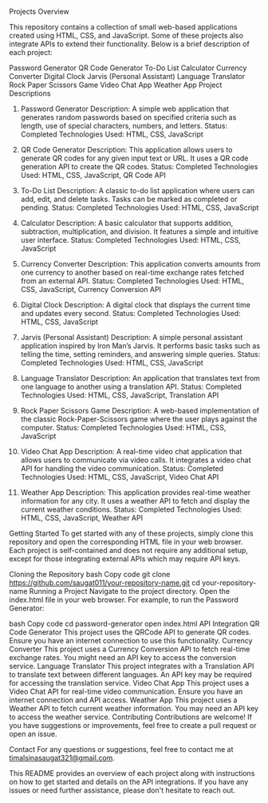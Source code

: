 Projects Overview


This repository contains a collection of small web-based applications created using HTML, CSS, and JavaScript. Some of these projects also integrate APIs to extend their functionality. Below is a brief description of each project:

Password Generator
QR Code Generator
To-Do List
Calculator
Currency Converter
Digital Clock
Jarvis (Personal Assistant)
Language Translator
Rock Paper Scissors Game
Video Chat App
Weather App
Project Descriptions
1. Password Generator
Description: A simple web application that generates random passwords based on specified criteria such as length, use of special characters, numbers, and letters.
Status: Completed
Technologies Used: HTML, CSS, JavaScript

2. QR Code Generator
Description: This application allows users to generate QR codes for any given input text or URL. It uses a QR code generation API to create the QR codes.
Status: Completed
Technologies Used: HTML, CSS, JavaScript, QR Code API

3. To-Do List
Description: A classic to-do list application where users can add, edit, and delete tasks. Tasks can be marked as completed or pending.
Status: Completed
Technologies Used: HTML, CSS, JavaScript

4. Calculator
Description: A basic calculator that supports addition, subtraction, multiplication, and division. It features a simple and intuitive user interface.
Status: Completed
Technologies Used: HTML, CSS, JavaScript

5. Currency Converter
Description: This application converts amounts from one currency to another based on real-time exchange rates fetched from an external API.
Status: Completed
Technologies Used: HTML, CSS, JavaScript, Currency Conversion API

6. Digital Clock
Description: A digital clock that displays the current time and updates every second.
Status: Completed
Technologies Used: HTML, CSS, JavaScript

7. Jarvis (Personal Assistant)
Description: A simple personal assistant application inspired by Iron Man’s Jarvis. It performs basic tasks such as telling the time, setting reminders, and answering simple queries.
Status: Completed
Technologies Used: HTML, CSS, JavaScript

8. Language Translator
Description: An application that translates text from one language to another using a translation API.
Status: Completed
Technologies Used: HTML, CSS, JavaScript, Translation API

9. Rock Paper Scissors Game
Description: A web-based implementation of the classic Rock-Paper-Scissors game where the user plays against the computer.
Status: Completed
Technologies Used: HTML, CSS, JavaScript

10. Video Chat App
Description: A real-time video chat application that allows users to communicate via video calls. It integrates a video chat API for handling the video communication.
Status: Completed
Technologies Used: HTML, CSS, JavaScript, Video Chat API

11. Weather App
Description: This application provides real-time weather information for any city. It uses a weather API to fetch and display the current weather conditions.
Status: Completed
Technologies Used: HTML, CSS, JavaScript, Weather API

Getting Started
To get started with any of these projects, simply clone this repository and open the corresponding HTML file in your web browser. Each project is self-contained and does not require any additional setup, except for those integrating external APIs which may require API keys.

Cloning the Repository
bash
Copy code
git clone https://github.com/saugat011/your-repository-name.git
cd your-repository-name
Running a Project
Navigate to the project directory.
Open the index.html file in your web browser.
For example, to run the Password Generator:

bash
Copy code
cd password-generator
open index.html
API Integration
QR Code Generator
This project uses the QRCode API to generate QR codes.
Ensure you have an internet connection to use this functionality.
Currency Converter
This project uses a Currency Conversion API to fetch real-time exchange rates.
You might need an API key to access the conversion service.
Language Translator
This project integrates with a Translation API to translate text between different languages.
An API key may be required for accessing the translation service.
Video Chat App
This project uses a Video Chat API for real-time video communication.
Ensure you have an internet connection and API access.
Weather App
This project uses a Weather API to fetch current weather information.
You may need an API key to access the weather service.
Contributing
Contributions are welcome! If you have suggestions or improvements, feel free to create a pull request or open an issue.



Contact
For any questions or suggestions, feel free to contact me at timalsinasaugat321@gmail.com.

This README provides an overview of each project along with instructions on how to get started and details on the API integrations. If you have any issues or need further assistance, please don't hesitate to reach out.
